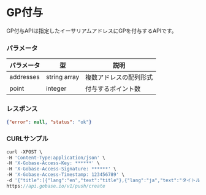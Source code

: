 # GP付与

GP付与APIは指定したイーサリアムアドレスにGPを付与するAPIです。

### パラメータ

|  パラメータ    |  型              | 説明                 |
| ------------ | ---------------- | ------------------- |
|  addresses   |  string array    | 複数アドレスの配列形式  |
|  point       |  integer         | 付与するポイント数     |

### レスポンス
```json
{"error": null, "status": "ok"}
```

### CURLサンプル
```js
curl -XPOST \
-H 'Content-Type:application/json' \
-H 'X-Gobase-Access-Key: ******' \
-H 'X-Gobase-Access-Signature: ******' \
-H 'X-Gobase-Access-Timestamp: 123456789' \
-d '{"title":[{"lang":"en","text":"title"},{"lang":"ja","text":"タイトル"}],"body":[{"lang":"en","text":"text"},{"lang":"ja","text":"本文"}],"addresses":["0x8238818c3b40f431f38b12fe7ecc210aa2256fde"]}' \
https://api.gobase.io/v1/push/create
```

